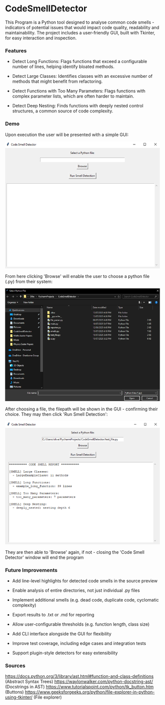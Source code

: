 # CodeSmellDetector

This Program is a Python tool designed to analyse common code smells - indicators of potential issues that would impact
code quality, readability and maintainability. The project includes a user-friendly GUI, built with Tkinter, for 
easy interaction and inspection.

### Features

- Detect Long Functions: Flags functions that exceed a configurable number of lines, helping identify bloated methods.


- Detect Large Classes: Identifies classes with an excessive number of methods that might benefit from refactoring.


- Detect Functions with Too Many Parameters: Flags functions with complex parameter lists, which are often harder to 
  maintain.
  

- Detect Deep Nesting: Finds functions with deeply nested control structures, a common source of code complexity.


### Demo

Upon execution the user will be presented with a simple GUI:

![img_1.png](img_1.png)

From here clicking 'Browse' will enable the user to choose a python file (.py) from their system:

![img_2.png](img_2.png)

After choosing a file, the filepath will be shown in the GUI - confirming their choice. They may then click 'Run Smell
Detection':

![img_4.png](img_4.png)

They are then able to 'Browse' again, if not - closing the 'Code Smell Detector' window will end the program


### Future Improvements
- Add line-level highlights for detected code smells in the source preview

- Enable analysis of entire directories, not just individual .py files

- Implement additional smells (e.g. dead code, duplicate code, cyclomatic complexity)

- Export results to .txt or .md for reporting

- Allow user-configurable thresholds (e.g. function length, class size)

- Add CLI interface alongside the GUI for flexibility

- Improve test coverage, including edge cases and integration tests

- Support plugin-style detectors for easy extensibility


### Sources
https://docs.python.org/3/library/ast.html#function-and-class-definitions (Abstract Syntax Trees)
https://waylonwalker.com/python-docstring-ast/ (Docstrings in AST)
https://www.tutorialspoint.com/python/tk_button.htm (Buttons)
https://www.geeksforgeeks.org/python/file-explorer-in-python-using-tkinter/ (File explorer)